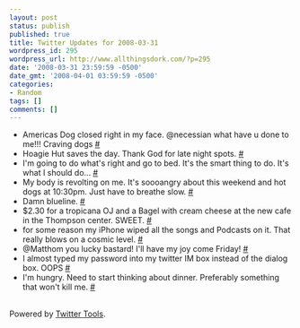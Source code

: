 ```yaml
---
layout: post
status: publish
published: true
title: Twitter Updates for 2008-03-31
wordpress_id: 295
wordpress_url: http://www.allthingsdork.com/?p=295
date: '2008-03-31 23:59:59 -0500'
date_gmt: '2008-04-01 03:59:59 -0500'
categories:
- Random
tags: []
comments: []
---
```

<ul>
<li>Americas Dog closed right in my face. @necessian what have u done to me!!! Craving dogs <a href="http://twitter.com/BobbiDigital/statuses/779929236">#</a></li>
<li>Hoagie Hut saves the day. Thank God for late night spots. <a href="http://twitter.com/BobbiDigital/statuses/779943783">#</a></li>
<li>I'm going to do what's right and go to bed. It's the smart thing to do. It's what I should do... <a href="http://twitter.com/BobbiDigital/statuses/779958330">#</a></li>
<li>My body is revolting on me. It's soooangry about this weekend and hot dogs at 10:30pm. Just have to breathe slow. <a href="http://twitter.com/BobbiDigital/statuses/780115902">#</a></li>
<li>Damn blueline. <a href="http://twitter.com/BobbiDigital/statuses/780186648">#</a></li>
<li>$2.30 for a tropicana OJ and a Bagel with cream cheese at the new cafe in the Thompson center. SWEET. <a href="http://twitter.com/BobbiDigital/statuses/780205111">#</a></li>
<li>for some reason my iPhone wiped all the songs and Podcasts on it. That really blows on a cosmic level. <a href="http://twitter.com/BobbiDigital/statuses/780211489">#</a></li>
<li>@Matthom you lucky bastard! I'll have my joy come Friday! <a href="http://twitter.com/BobbiDigital/statuses/780284874">#</a></li>
<li>I almost typed my password into my twitter IM box instead of the dialog box. OOPS <a href="http://twitter.com/BobbiDigital/statuses/780379080">#</a></li>
<li>I'm hungry. Need to start thinking about dinner. Preferably something that won't kill me. <a href="http://twitter.com/BobbiDigital/statuses/780425513">#</a></li><br />
</ul></p>
<p>Powered by <a href="http://alexking.org/projects/wordpress">Twitter Tools</a>.</p></p>
